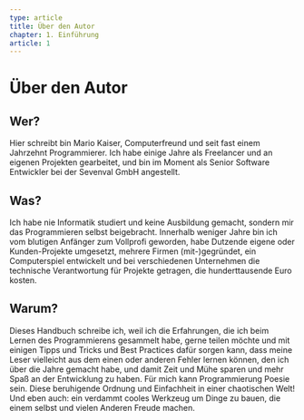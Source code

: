 ```yaml
---
type: article
title: Über den Autor
chapter: 1. Einführung
article: 1
---
```


# Über den Autor

## Wer?

Hier schreibt bin Mario Kaiser, Computerfreund und seit fast einem Jahrzehnt Programmierer. Ich habe einige Jahre als Freelancer und an eigenen Projekten gearbeitet, und bin im Moment als Senior Software Entwickler bei der Sevenval GmbH angestellt.

## Was?

Ich habe nie Informatik studiert und keine Ausbildung gemacht, sondern mir das Programmieren selbst beigebracht. Innerhalb weniger Jahre bin ich vom blutigen Anfänger zum Vollprofi geworden, habe Dutzende eigene oder Kunden-Projekte umgesetzt, mehrere Firmen (mit-)gegründet, ein Computerspiel entwickelt und bei verschiedenen Unternehmen die technische Verantwortung für Projekte getragen, die hunderttausende Euro kosten.

## Warum?

Dieses Handbuch schreibe ich, weil ich die Erfahrungen, die ich beim Lernen des Programmierens gesammelt habe, gerne teilen möchte und mit einigen Tipps und Tricks und Best Practices dafür sorgen kann, dass meine Leser vielleicht aus dem einen oder anderen Fehler lernen können, den ich über die Jahre gemacht habe, und damit Zeit und Mühe sparen und mehr Spaß an der Entwicklung zu haben. Für mich kann Programmierung Poesie sein. Diese beruhigende Ordnung und Einfachheit in einer chaotischen Welt! Und eben auch: ein verdammt cooles Werkzeug um Dinge zu bauen, die einem selbst und vielen Anderen Freude machen.
